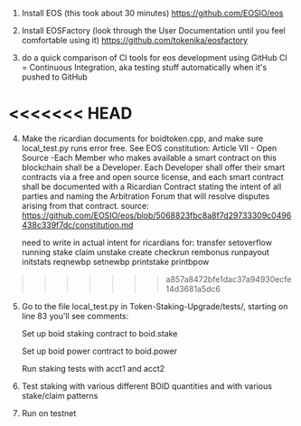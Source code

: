 1. Install EOS (this took about 30 minutes)
https://github.com/EOSIO/eos

2. Install EOSFactory (look through the User Documentation until you feel comfortable using it)
https://github.com/tokenika/eosfactory

3. do a quick comparison of CI tools for eos development using GitHub
	CI = Continuous Integration, aka testing stuff automatically when it's pushed to GitHub

<<<<<<< HEAD
=======
4. Make the ricardian documents for boidtoken.cpp, and make sure local_test.py runs error free.
	See EOS constitution:
		Article VII - Open Source -Each Member who makes available a smart contract on this blockchain shall be a Developer. Each Developer shall offer their smart contracts via a free and open source license, and each smart contract shall be documented with a Ricardian Contract stating the intent of all parties and naming the Arbitration Forum that will resolve disputes arising from that contract.
	source: https://github.com/EOSIO/eos/blob/5068823fbc8a8f7d29733309c0496438c339f7dc/constitution.md

	need to write in actual intent for ricardians for:
		transfer
		setoverflow
		running
		stake
		claim
		unstake
		create
		checkrun
		rembonus
		runpayout
		initstats
		reqnewbp
		setnewbp
		printstake
		printbpow
>>>>>>> a857a8472bfe1dac37a94930ecfe14d3681a5dc6

5. Go to the file local_test.py in Token-Staking-Upgrade/tests/, starting on line 83 you'll see comments:

	Set up boid staking contract to boid.stake

	Set up boid power contract to boid.power

	Run staking tests with acct1 and acct2

6. Test staking with various different BOID quantities and with various stake/claim patterns

7. Run on testnet